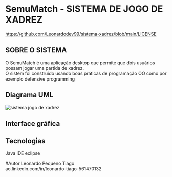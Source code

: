 # SemuMatch - SISTEMA DE JOGO DE XADREZ
https://github.com/Leonardodev99/sistema-xadrez/blob/main/LICENSE

## SOBRE O SISTEMA
O SemuMatch é uma aplicação desktop que permite que dois usuários possam jogar uma partida de xadrez.<br> O sistem foi construido usando boas práticas de programação OO como por exemplo defensive programming 
## Diagrama UML
![sistema jogo de xadrez](https://github.com/Leonardodev99/sistema-xadrez/assets/148824065/2d97337c-a10c-48cc-9f21-9743951c5346)
## Interface gráfica
## Tecnologias
Java
IDE eclipse

#Autor
Leonardo Pequeno Tiago<br>
ao.linkedin.com/in/leonardo-tiago-561470132
